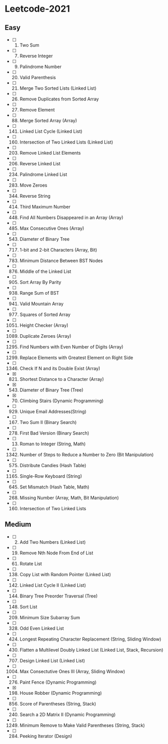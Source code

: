 # Leetcode-2021

## Easy 
- [ ] 1. Two Sum <br>
- [ ] 7. Reverse Integer <br>
- [ ] 9. Palindrome Number <br>
- [ ] 20. Valid Parenthesis <br>
- [ ] 21. Merge Two Sorted Lists (Linked List) <br>
- [ ] 26. Remove Duplicates from Sorted Array <br>
- [ ] 27. Remove Element <br>
- [ ] 88. Merge Sorted Array (Array) <br>
- [ ] 141. Linked List Cycle (Linked List) <br>
- [ ] 160. Intersection of Two Linked Lists (Linked List) <br>
- [ ] 203. Remove Linked List Elements <br>
- [ ] 206. Reverse Linked List <br>
- [ ] 234. Palindrome Linked List <br>
- [ ] 283. Move Zeroes <br>
- [ ] 344. Reverse String <br>
- [ ] 414. Third Maximum Number <br>
- [ ] 448. Find All Numbers Disappeared in an Array (Array) <br>
- [ ] 485. Max Consecutive Ones (Array) <br>
- [ ] 543. Diameter of Binary Tree <br>
- [ ] 717. 1-bit and 2-bit Characters (Array, Bit) <br>
- [ ] 783. Minimum Distance Between BST Nodes <br>
- [ ] 876. Middle of the Linked List <br>
- [ ] 905. Sort Array By Parity <br>
- [ ] 938. Range Sum of BST <br>
- [ ] 941. Valid Mountain Array <br>
- [ ] 977. Squares of Sorted Array <br>
- [ ] 1051. Height Checker (Array) <br>
- [ ] 1089. Duplicate Zeroes (Array) <br>
- [ ] 1295. Find Numbers with Even Number of Digits (Array) <br>
- [ ] 1299. Replace Elements with Greatest Element on Right Side <br>
- [ ] 1346. Check If N and its Double Exist (Array) <br>
- [x] 821. Shortest Distance to a Character (Array) <br>
- [x] 543. Diameter of Binary Tree (Tree) <br>
- [x] 70.  Climbing Stairs (Dynamic Programming) <br>
- [ ] 929. Unique Email Addresses(String) <br>
- [ ] 167. Two Sum II (Binary Search) <br>
- [ ] 278. First Bad Version (Binary Search) <br>
- [ ] 13. Roman to Integer (String, Math) <br>
- [ ] 1342. Number of Steps to Reduce a Number to Zero (Bit Manipulation) <br>
- [ ] 575. Distribute Candies (Hash Table) <br>
- [ ] 1165. Single-Row Keyboard (String) <br>
- [ ] 645. Set Mismatch (Hash Table, Math) <br>
- [ ] 268. Missing Number (Array, Math, Bit Manipulation) <br>
- [ ] 160. Intersection of Two Linked Lists <br>





## Medium
- [ ] 2. Add Two Numbers (Linked List) <br>
- [ ] 19. Remove Nth Node From End of List <br>
- [ ] 61. Rotate List <br>
- [ ] 138. Copy List with Random Pointer (Linked List) <br>
- [ ] 142. Linked List Cycle II (Linked List)<br>
- [ ] 144. Binary Tree Preorder Traversal (Tree) <br>
- [ ] 148. Sort List <br>
- [ ] 209. Minimum Size Subarray Sum <br>
- [ ] 328. Odd Even Linked List <br>
- [ ] 424. Longest Repeating Character Replacement (String, Sliding Window)<br>
- [ ] 430. Flatten a Multilevel Doubly Linked List (Linked List, Stack, Recursion) <br>
- [ ] 707. Design Linked List (Linked List) <br>
- [ ] 1004. Max Consectutive Ones III (Array, Sliding Window) <br>
- [ ] 276. Paint Fence (Dynamic Programming) <br>
- [x] 198. House Robber (Dynamic Programming) <br>
- [ ] 856. Score of Parentheses (String, Stack) <br>
- [ ] 240. Search a 2D Matrix II (Dynamic Programming) <br>
- [ ] 1249. Minimum Remove to Make Valid Parentheses (String, Stack) <br>
- [ ] 284. Peeking Iterator (Design) <br>



